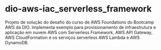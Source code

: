 # dio-aws-iac_serverless_framework
Projeto de solução do desafio do curso de AWS Foundations do Bootcamp AWS da DIO. Implementa exemplo para provisionamento de infraestrutura e aplicação em nuvem AWS com Serverless Framework, AWS API Gateway, AWS CloudFormation e os serviços serverless AWS Lambda e AWS DynamoDB.
